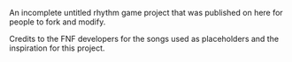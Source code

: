 An incomplete untitled rhythm game project that was published on here for people to fork and modify.

Credits to the FNF developers for the songs used as placeholders and the inspiration for this project.
